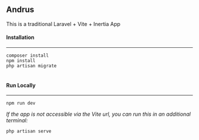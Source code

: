 ## Andrus

This is a traditional Laravel + Vite + Inertia App

#### Installation
---
`composer install`<br />
`npm install`<br />
`php artisan migrate`
<br /><br />

#### Run Locally
---
`npm run dev`

_If the app is not accessible via the Vite url, you can run this in an additional terminal:_

`php artisan serve`
